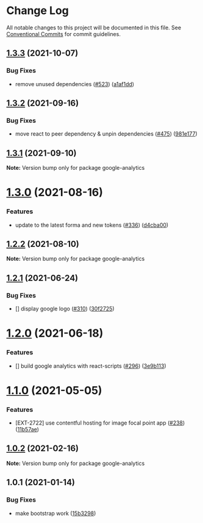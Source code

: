 # Change Log

All notable changes to this project will be documented in this file.
See [Conventional Commits](https://conventionalcommits.org) for commit guidelines.

## [1.3.3](https://github.com/contentful/apps/compare/google-analytics@1.3.2...google-analytics@1.3.3) (2021-10-07)


### Bug Fixes

* remove unused dependencies ([#523](https://github.com/contentful/apps/issues/523)) ([a1af1dd](https://github.com/contentful/apps/commit/a1af1dd07726c1119e0c16fcbdfb3bea4f88dae2))





## [1.3.2](https://github.com/contentful/apps/compare/google-analytics@1.3.1...google-analytics@1.3.2) (2021-09-16)


### Bug Fixes

* move react to peer dependency & unpin dependencies ([#475](https://github.com/contentful/apps/issues/475)) ([981e177](https://github.com/contentful/apps/commit/981e177092fafdcce211822277d3ee0dad7ae689))





## [1.3.1](https://github.com/contentful/apps/compare/google-analytics@1.3.0...google-analytics@1.3.1) (2021-09-10)

**Note:** Version bump only for package google-analytics





# [1.3.0](https://github.com/contentful/apps/compare/google-analytics@1.2.2...google-analytics@1.3.0) (2021-08-16)


### Features

* update to the latest forma and new tokens ([#336](https://github.com/contentful/apps/issues/336)) ([d4cba00](https://github.com/contentful/apps/commit/d4cba009066b590b790b0d32bb1afbcf699d3bee))





## [1.2.2](https://github.com/contentful/apps/compare/google-analytics@1.2.1...google-analytics@1.2.2) (2021-08-10)

**Note:** Version bump only for package google-analytics





## [1.2.1](https://github.com/contentful/apps/compare/google-analytics@1.2.0...google-analytics@1.2.1) (2021-06-24)


### Bug Fixes

* [] display google logo ([#310](https://github.com/contentful/apps/issues/310)) ([30f2725](https://github.com/contentful/apps/commit/30f27253cebdebe9c0c7cc8ebe1c6e0caf09342f))





# [1.2.0](https://github.com/contentful/apps/compare/google-analytics@1.1.0...google-analytics@1.2.0) (2021-06-18)


### Features

* [] build google analytics with react-scripts ([#296](https://github.com/contentful/apps/issues/296)) ([3e9b113](https://github.com/contentful/apps/commit/3e9b1132d998fd10fab5bba598f22807f265da3b))





# [1.1.0](https://github.com/contentful/apps/compare/google-analytics@1.0.2...google-analytics@1.1.0) (2021-05-05)


### Features

* [EXT-2722] use contentful hosting for image focal point app ([#238](https://github.com/contentful/apps/issues/238)) ([11b57ae](https://github.com/contentful/apps/commit/11b57ae3e4fb5dd376544d89056430b71883517c))





## [1.0.2](https://github.com/contentful/apps/compare/google-analytics@1.0.1...google-analytics@1.0.2) (2021-02-16)

**Note:** Version bump only for package google-analytics





## 1.0.1 (2021-01-14)


### Bug Fixes

* make bootstrap work ([15b3298](https://github.com/contentful/apps/commit/15b32984a3c96e3455cc13705e0347951a90bac6))
